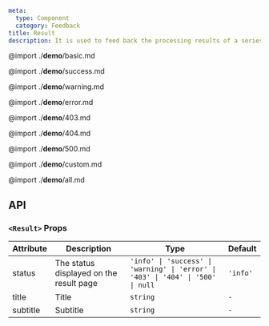 ```yaml
meta:
  type: Component
  category: Feedback
title: Result
description: It is used to feed back the processing results of a series of operation tasks. It is used when there are important operations that need to inform the user of the processing results and the feedback content is more complicated.
```

@import ./**demo**/basic.md

@import ./**demo**/success.md

@import ./**demo**/warning.md

@import ./**demo**/error.md

@import ./**demo**/403.md

@import ./**demo**/404.md

@import ./**demo**/500.md

@import ./**demo**/custom.md

@import ./**demo**/all.md

## API

### `<Result>` Props

|Attribute|Description|Type|Default|
|---|---|---|---|
|status|The status displayed on the result page|`'info' \| 'success' \| 'warning' \| 'error' \| '403' \| '404' \| '500' \| null`|`'info'`|
|title|Title|`string`|`-`|
|subtitle|Subtitle|`string`|`-`|